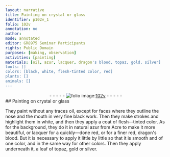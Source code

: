 ```yaml
---
layout: narrative
title: Painting on crystal or glass
identifier: p102v_1
folio: 102v
annotation: no
author:
mode: annotated
editor: GR8975 Seminar Participants
rights: Public Domain
purposes: [making, observation]
activities: [painting]
materials: [oil, azur, lacquer, dragon's blood, topaz, gold, silver]
tools: []
colors: [black, white, flesh-tinted color, red]
plants: []
animals: []
---
```


 <div class="folio" align="center">- - - - - <a href="http://gallica.bnf.fr/ark:/12148/btv1b10500001g/f210.image" target="_blank"><img src="https://cu-mkp.github.io/GR8975-edition/assets/photo-icon.png" alt="folio image: " style="display:inline-block; margin-bottom:-3px;"/>102v</a> - - - - - </div>   
## Painting on crystal or glass

 
<span class="activity"></span>They paint without any traces <span class="material">oil</span>, except for faces where they outline the nose and the mouth in very fine <span class="color">black</span> work. Then they make strokes and highlight them in <span class="color">white</span>, and then they apply a coat of <span class="color">flesh—tinted color</span>. As for the background, they do it in natural <span class="material">azur</span> from <span class="place">Acre</span> to make it more beautiful, or <span class="material">lacquer</span> for a quickly—done <span class="color">red</span>, or for a finer <span class="color">red</span>, <span class="material">dragon's blood</span>. But it is necessary to apply it little by little so that it is smooth and of one color, and in the same way for other colors. Then they apply underneath it, a leaf of <span class="material">topaz</span>, <span class="material">gold</span> or <span class="material">silver</span>.
 